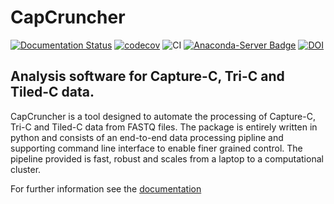 # CapCruncher

[![Documentation Status](https://readthedocs.org/projects/capcruncher/badge/?version=latest)](https://capcruncher.readthedocs.io/en/latest/?badge=latest)
[![codecov](https://codecov.io/gh/sims-lab/CapCruncher/branch/master/graph/badge.svg?token=RHIGNMGX09)](https://codecov.io/gh/sims-lab/CapCruncher)
![CI](https://github.com/sims-lab/capture-c/actions/workflows/python-template.yml/badge.svg)
[![Anaconda-Server Badge](https://anaconda.org/bioconda/capcruncher/badges/installer/conda.svg)](https://conda.anaconda.org/bioconda)
[![DOI](https://zenodo.org/badge/224631087.svg)](https://zenodo.org/badge/latestdoi/224631087)



## Analysis software for Capture-C, Tri-C and Tiled-C data.

CapCruncher is a tool designed to automate the processing of Capture-C, Tri-C and Tiled-C data from FASTQ files. The package is entirely written in python and  consists of an end-to-end data processing pipline and supporting command line interface to enable finer grained control. The pipeline provided is fast, robust and  scales from a laptop to a computational cluster. 

For further information see the [documentation](https://capcruncher.readthedocs.io/en/latest/)
